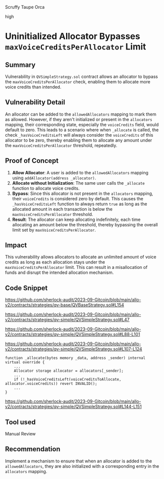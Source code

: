 Scruffy Taupe Orca

high

# Uninitialized Allocator Bypasses `maxVoiceCreditsPerAllocator` Limit
## Summary
Vulnerability in `QVSimpleStrategy.sol` contract allows an allocator to bypass the `maxVoiceCreditsPerAllocator` check, enabling them to allocate more voice credits than intended.

## Vulnerability Detail
An allocator can be added to the `allowedAllocators` mapping to mark them as allowed. However, if they aren't initialized or present in the `allocators` mapping, their corresponding state, especially the `voiceCredits` field, would default to zero. This leads to a scenario where when `_allocate` is called, the check `_hasVoiceCreditsLeft` will always consider the `voiceCredits` of this allocator to be zero, thereby enabling them to allocate any amount under the `maxVoiceCreditsPerAllocator` threshold, repeatedly.

## Proof of Concept

1. **Allow Allocator**: A user is added to the `allowedAllocators` mapping using `addAllocator(address _allocator)`.
2. **Allocate without Initialization**: The same user calls the `_allocate` function to allocate voice credits.
3. **Bypass**: Since this allocator is not present in the `allocators` mapping, their `voiceCredits` is considered zero by default. This causes the `_hasVoiceCreditsLeft` function to always return `true` as long as the allocated amount in each transaction is below the `maxVoiceCreditsPerAllocator` threshold.
4. **Result**: The allocator can keep allocating indefinitely, each time allocating an amount below the threshold, thereby bypassing the overall limit set by `maxVoiceCreditsPerAllocator`.

## Impact
This vulnerability allows allocators to allocate an unlimited amount of voice credits as long as each allocation stays under the `maxVoiceCreditsPerAllocator` limit. This can result in a misallocation of funds and disrupt the intended allocation mechanism.

## Code Snippet

https://github.com/sherlock-audit/2023-09-Gitcoin/blob/main/allo-v2/contracts/strategies/qv-base/QVBaseStrategy.sol#L154

https://github.com/sherlock-audit/2023-09-Gitcoin/blob/main/allo-v2/contracts/strategies/qv-simple/QVSimpleStrategy.sol#L47

https://github.com/sherlock-audit/2023-09-Gitcoin/blob/main/allo-v2/contracts/strategies/qv-simple/QVSimpleStrategy.sol#L88-L101

https://github.com/sherlock-audit/2023-09-Gitcoin/blob/main/allo-v2/contracts/strategies/qv-simple/QVSimpleStrategy.sol#L107-L124

```solidity
function _allocate(bytes memory _data, address _sender) internal virtual override {
    ...
    Allocator storage allocator = allocators[_sender];
    ...
    if (!_hasVoiceCreditsLeft(voiceCreditsToAllocate, allocator.voiceCredits)) revert INVALID();
    ...
}
```

https://github.com/sherlock-audit/2023-09-Gitcoin/blob/main/allo-v2/contracts/strategies/qv-simple/QVSimpleStrategy.sol#L144-L151

## Tool used
Manual Review

## Recommendation
Implement a mechanism to ensure that when an allocator is added to the `allowedAllocators`, they are also initialized with a corresponding entry in the `allocators` mapping.